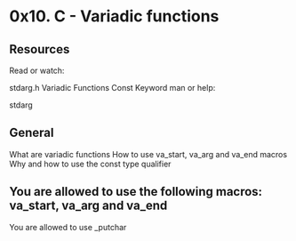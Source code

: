 # 0x10. C - Variadic functions

## Resources
Read or watch:

stdarg.h
Variadic Functions
Const Keyword
man or help:

stdarg

## General
What are variadic functions
How to use va_start, va_arg and va_end macros
Why and how to use the const type qualifier

## You are allowed to use the following macros: va_start, va_arg and va_end
You are allowed to use _putchar
